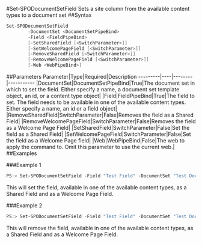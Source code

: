#Set-SPODocumentSetField
Sets a site column from the available content types to a document set
##Syntax
```powershell
Set-SPODocumentSetField
        -DocumentSet <DocumentSetPipeBind>
        -Field <FieldPipeBind>
        [-SetSharedField [<SwitchParameter>]]
        [-SetWelcomePageField [<SwitchParameter>]]
        [-RemoveSharedField [<SwitchParameter>]]
        [-RemoveWelcomePageField [<SwitchParameter>]]
        [-Web <WebPipeBind>]
```


##Parameters
Parameter|Type|Required|Description
---------|----|--------|-----------
|DocumentSet|DocumentSetPipeBind|True|The document set in which to set the field. Either specify a name, a document set template object, an id, or a content type object|
|Field|FieldPipeBind|True|The field to set. The field needs to be available in one of the available content types. Either specify a name, an id or a field object|
|RemoveSharedField|SwitchParameter|False|Removes the field as a Shared Field|
|RemoveWelcomePageField|SwitchParameter|False|Removes the field as a Welcome Page Field|
|SetSharedField|SwitchParameter|False|Set the field as a Shared Field|
|SetWelcomePageField|SwitchParameter|False|Set the field as a Welcome Page field|
|Web|WebPipeBind|False|The web to apply the command to. Omit this parameter to use the current web.|
##Examples

###Example 1
```powershell
PS:> Set-SPODocumentSetField -Field "Test Field" -DocumentSet "Test Document Set" -SetSharedField -SetWelcomePageField
```
This will set the field, available in one of the available content types, as a Shared Field and as a Welcome Page Field.

###Example 2
```powershell
PS:> Set-SPODocumentSetField -Field "Test Field" -DocumentSet "Test Document Set" -RemoveSharedField -RemoveWelcomePageField
```
This will remove the field, available in one of the available content types, as a Shared Field and as a Welcome Page Field.
